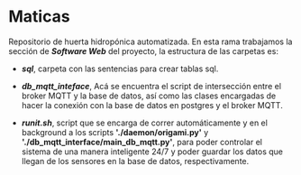 # Maticas

Repositorio de huerta hidropónica automatizada. 
En esta rama trabajamos la sección de ***Software Web*** del proyecto, la estructura de las carpetas es:

* ***sql***, carpeta con las sentencias para crear tablas sql.

* ***db_mqtt_inteface***, Acá se encuentra el script de intersección entre el broker MQTT y la base de datos, así como las clases encargadas de hacer la conexión con la base de datos en postgres y el broker MQTT.

* ***runit.sh***, script que se encarga de correr automáticamente y en el background a los scripts **'./daemon/origami.py'** y
**'./db\_mqtt\_interface/main\_db\_mqtt.py'**, para poder controlar el sistema de una manera inteligente 24/7 y poder guardar los 
datos que llegan de los sensores en la base de datos, respectivamente.







